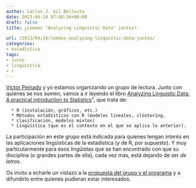 ```yaml
---
author: Carlos J. Gil Bellosta
date: 2013-04-24 07:48:34+00:00
draft: false
title: ¿Leemos "Analyzing Linguistic Data" juntos?

url: /2013/04/24/leemos-analyzing-linguistic-data-juntos/
categories:
- estadística
tags:
- curso
- lingüística
- r
---
```


[Victor Peinado](http://nlp.uned.es/~victor/) y yo estamos organizando un grupo de lectura. Junto con quienes se nos sumen, vamos a ir leyendo el libro [Analyzing Linguistic Data: A practical introduction to Statistics](http://www.ualberta.ca/~baayen/publications/baayenCUPstats.pdf)", que trata de:



	  * R (instalación, gráficos, etc.)
	  * Métodos estadísticos con R (modelos lineales, clústering,
	  * clasificación, modelos mixtos)
	  * Lingüística (que es el contexto en el que se aplica lo anterior).


La participación en este grupo está indicada para quienes tengan interés en las aplicaciones lingüísticas de la estadística (y de R, por supuesto). Y muy particularmente para esos lingüistas que se han encontrado con que su disciplina (o grandes partes de ella), cada vez más, está dejando de ser _de letras_.

Os invito a echarle un vistazo a la [propuesta del grupo y el programa](http://ald.usar.org.es/acerca-de/) y a difundirlo entre quienes pudieran estar interesados.
